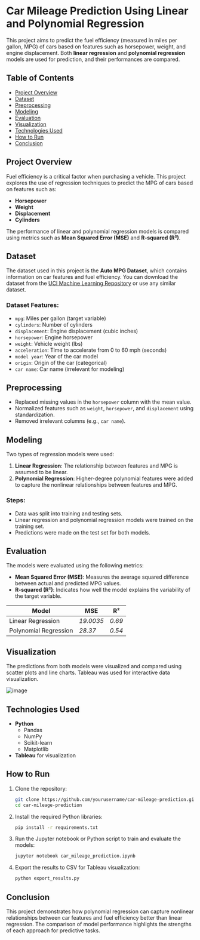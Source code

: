 # Car Mileage Prediction Using Linear and Polynomial Regression

This project aims to predict the fuel efficiency (measured in miles per gallon, MPG) of cars based on features such as horsepower, weight, and engine displacement. Both **linear regression** and **polynomial regression** models are used for prediction, and their performances are compared.

## Table of Contents
- [Project Overview](#project-overview)
- [Dataset](#dataset)
- [Preprocessing](#preprocessing)
- [Modeling](#modeling)
- [Evaluation](#evaluation)
- [Visualization](#visualization)
- [Technologies Used](#technologies-used)
- [How to Run](#how-to-run)
- [Conclusion](#conclusion)

## Project Overview
Fuel efficiency is a critical factor when purchasing a vehicle. This project explores the use of regression techniques to predict the MPG of cars based on features such as:
- **Horsepower**
- **Weight**
- **Displacement**
- **Cylinders**

The performance of linear and polynomial regression models is compared using metrics such as **Mean Squared Error (MSE)** and **R-squared (R²)**.

## Dataset
The dataset used in this project is the **Auto MPG Dataset**, which contains information on car features and fuel efficiency. You can download the dataset from the [UCI Machine Learning Repository](https://archive.ics.uci.edu/ml/datasets/auto+mpg) or use any similar dataset.

### Dataset Features:
- `mpg`: Miles per gallon (target variable)
- `cylinders`: Number of cylinders
- `displacement`: Engine displacement (cubic inches)
- `horsepower`: Engine horsepower
- `weight`: Vehicle weight (lbs)
- `acceleration`: Time to accelerate from 0 to 60 mph (seconds)
- `model year`: Year of the car model
- `origin`: Origin of the car (categorical)
- `car name`: Car name (irrelevant for modeling)

## Preprocessing
- Replaced missing values in the `horsepower` column with the mean value.
- Normalized features such as `weight`, `horsepower`, and `displacement` using standardization.
- Removed irrelevant columns (e.g., `car name`).

## Modeling
Two types of regression models were used:
1. **Linear Regression**: The relationship between features and MPG is assumed to be linear.
2. **Polynomial Regression**: Higher-degree polynomial features were added to capture the nonlinear relationships between features and MPG.

### Steps:
- Data was split into training and testing sets.
- Linear regression and polynomial regression models were trained on the training set.
- Predictions were made on the test set for both models.

## Evaluation
The models were evaluated using the following metrics:
- **Mean Squared Error (MSE)**: Measures the average squared difference between actual and predicted MPG values.
- **R-squared (R²)**: Indicates how well the model explains the variability of the target variable.

| Model                | MSE        | R²          |
|----------------------|------------|-------------|
| Linear Regression     | *19.0035*    | *0.69*     |
| Polynomial Regression | *28.37*    | *0.54*     |

## Visualization
The predictions from both models were visualized and compared using scatter plots and line charts. Tableau was used for interactive data visualization.

![image](https://github.com/user-attachments/assets/9db8af10-578f-4da7-bb72-a2aa47508e0f)


## Technologies Used
- **Python**
  - Pandas
  - NumPy
  - Scikit-learn
  - Matplotlib
- **Tableau** for visualization

## How to Run
1. Clone the repository:
    ```bash
    git clone https://github.com/yourusername/car-mileage-prediction.git
    cd car-mileage-prediction
    ```

2. Install the required Python libraries:
    ```bash
    pip install -r requirements.txt
    ```

3. Run the Jupyter notebook or Python script to train and evaluate the models:
    ```bash
    jupyter notebook car_mileage_prediction.ipynb
    ```

4. Export the results to CSV for Tableau visualization:
    ```bash
    python export_results.py
    ```

## Conclusion
This project demonstrates how polynomial regression can capture nonlinear relationships between car features and fuel efficiency better than linear regression. The comparison of model performance highlights the strengths of each approach for predictive tasks.

